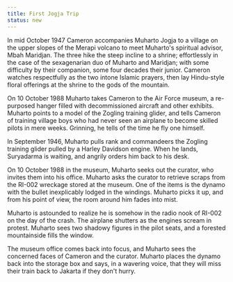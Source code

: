 ```yaml
---
title: First Jogja Trip
status: new
---
```


In mid October 1947 Cameron accompanies Muharto Jogja to a village on the
upper slopes of the Merapi volcano to meet Muharto's spiritual advisor,
Mbah Maridjan. The three hike the steep incline to a shrine;
effortlessly in the case of the sexagenarian duo of Muharto and
Maridjan; with some difficulty by their companion, some four decades
their junior. Cameron watches respectfully as the two intone Islamic
prayers, then lay Hindu-style floral offerings at the shrine to the gods
of the mountain.

On 10 October 1988 Muharto takes Cameron to the Air Force museum, a
re-purposed hanger filled with decommissioned aircraft and other
exhibits. Muharto points to a model of the Zogling training glider, and
tells Cameron of training village boys who had never seen an airplane to
become skilled pilots in mere weeks. Grinning, he tells of the time he
fly one himself.

In September 1946, Muharto pulls rank and commandeers the Zogling
training glider pulled by a Harley Davidson engine. When he lands,
Suryadarma is waiting, and angrily orders him back to his desk.

On 10 October 1988 in the museum, Muharto seeks out the curator, who
invites them into his office. Muharto asks the curator to retrieve
scraps from the RI-002 wreckage stored at the museum. One of the items
is the dynamo with the bullet inexplicably lodged in the windings.
Muharto picks it up, and from his point of view, the room around him
fades into mist.

Muharto is astounded to realize he is somehow in the radio nook of
RI-002 on the day of the crash. The airplane shutters as the engines
scream in protest. Muharto sees two shadowy figures in the pilot seats,
and a forested mountainside fills the window.

The museum office comes back into focus, and Muharto sees the concerned
faces of Cameron and the curator. Muharto places the dynamo back into
the storage box and says, in a wavering voice, that they will miss their
train back to Jakarta if they don't hurry.
